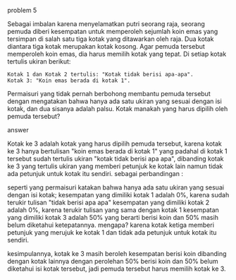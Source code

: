 problem 5

Sebagai imbalan karena menyelamatkan putri seorang raja, seorang pemuda diberi kesempatan untuk memperoleh sejumlah koin emas yang tersimpan di salah satu tiga kotak yang ditawarkan oleh raja. Dua kotak diantara tiga kotak merupakan kotak kosong. Agar pemuda tersebut memperoleh koin emas, dia harus memilih kotak yang tepat. Di setiap kotak tertulis ukiran berikut:

    Kotak 1 dan Kotak 2 tertulis: "Kotak tidak berisi apa-apa".
    Kotak 3: "Koin emas berada di kotak 1".

Permaisuri yang tidak pernah berbohong membantu pemuda tersebut dengan mengatakan bahwa hanya ada satu ukiran yang sesuai dengan isi kotak, dan dua sisanya adalah palsu. Kotak manakah yang harus dipilih oleh pemuda tersebut?

answer

Kotak ke 3 adalah kotak yang harus dipilih pemuda tersebut, karena kotak ke 3 hanya bertulisan "koin emas berada di kotak 1" yang padahal di kotak 1 tersebut sudah tertulis ukiran "kotak tidak berisi apa apa", dibanding kotak ke 3 yang tertulis ukiran yang memberi petunjuk ke kotak lain namun tidak ada petunjuk untuk kotak itu sendiri. 
sebagai perbandingan :

seperti yang permaisuri katakan bahwa hanya ada satu ukiran yang sesuai dengan isi kotak;
kesempatan yang dimiliki kotak 1 adalah 0%, karena sudah terukir tulisan "tidak berisi apa apa"
kesempatan yang dimiliki kotak 2 adalah 0%, karena terukir tulisan yang sama dengan kotak 1
kesempatan yang dimiliki kotak 3 adalah 50% yang berarti berisi koin dan 50% masih belum diketahui ketepatannya. mengapa? karena kotak ketiga memberi petunjuk yang merujuk ke kotak 1 dan tidak ada petunjuk untuk kotak itu sendiri.

kesimpulannya, kotak ke 3 masih beroleh kesempatan berisi koin dibanding dengan kotak lainnya dengan perolehan 50% berisi koin dan 50% belum diketahui isi kotak tersebut, jadi pemuda tersebut harus memilih kotak ke 3.
